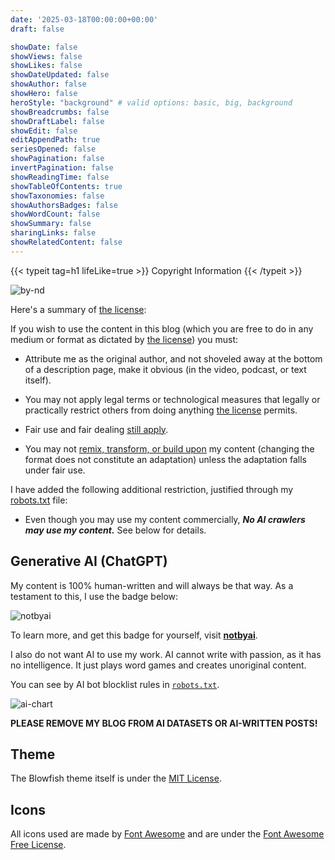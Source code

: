 ```yaml
---
date: '2025-03-18T00:00:00+00:00'
draft: false

showDate: false
showViews: false
showLikes: false
showDateUpdated: false
showAuthor: false
showHero: false
heroStyle: "background" # valid options: basic, big, background
showBreadcrumbs: false
showDraftLabel: false
showEdit: false
editAppendPath: true
seriesOpened: false
showPagination: false
invertPagination: false
showReadingTime: false
showTableOfContents: true
showTaxonomies: false
showAuthorsBadges: false
showWordCount: false
showSummary: false
sharingLinks: false
showRelatedContent: false
---
```


{{< typeit
  tag=h1
  lifeLike=true >}}
Copyright Information
{{< /typeit >}}

![by-nd](by-nd.svg "My content is under [CC BY-ND 4.0](https://creativecommons.org/licenses/by-nd/4.0/deed.en).")

Here's a summary of [the license](https://creativecommons.org/licenses/by-nd/4.0/deed.en):

If you wish to use the content in this blog (which you are free to do in any medium or format as dictated by [the license](https://creativecommons.org/licenses/by-nd/4.0/deed.en)) you must:

- Attribute me as the original author, and not shoveled away at the bottom of a description page, make it obvious (in the video, podcast, or text itself).

- You may not apply legal terms or technological measures that legally or practically restrict others from doing anything [the license](https://creativecommons.org/licenses/by-nc-sa/4.0/deed.en) permits.

- Fair use and fair dealing [still apply](https://creativecommons.org/faq/#do-creative-commons-licenses-affect-exceptions-and-limitations-to-copyright-such-as-fair-dealing-and-fair-use).

- You may not [remix, transform, or build upon](https://creativecommons.org/faq/#when-is-my-use-considered-an-adaptation) my content (changing the format does not constitute an adaptation) unless the adaptation falls under fair use.

I have added the following additional restriction, justified through my [robots.txt](/robots.txt) file:

- Even though you may use my content commercially, ***No AI crawlers may use my content.*** See below for details.

## Generative AI (ChatGPT)

My content is 100% human-written and will always be that way. As a testament to this, I use the badge below:

![notbyai](notbyai-black-2x.png)

To learn more, and get this badge for yourself, visit [**notbyai**](https://notbyai.fyi/).

I also do not want AI to use my work. AI cannot write with passion, as it has no intelligence. It just plays word games and creates unoriginal content.

You can see by AI bot blocklist rules in [`robots.txt`](/robots.txt).

![ai-chart](ai-generates-content-using-human-content-white.png "See the problem here? (Credit: [notbyai](https://notbyai.fyi/#not-by-ai-mission))")

**PLEASE REMOVE MY BLOG FROM AI DATASETS OR AI-WRITTEN POSTS!**

## Theme

The Blowfish theme itself is under the [MIT License](https://github.com/nunocoracao/blowfish/blob/main/LICENSE).

## Icons

All icons used are made by [Font Awesome](https://fontawesome.com) and are under the [Font Awesome Free License](https://fontawesome.com/license/free).